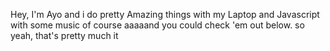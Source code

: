 Hey, I'm Ayo and i do pretty Amazing things with my Laptop and Javascript with some music of course aaaaand you could check 'em out below. 
so yeah, that's pretty much it



<!---
Aeyooo/Aeyooo is a ✨ special ✨ repository because its `README.md` (this file) appears on your GitHub profile.
You can click the Preview link to take a look at your changes.
--->
